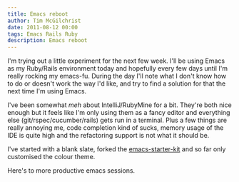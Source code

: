 ```yaml
---
title: Emacs reboot
author: Tim McGilchrist
date: 2011-08-12 00:00
tags: Emacs Rails Ruby
description: Emacs reboot
---
```


I'm trying out a little experiment for the next few week. I'll be using Emacs as
my Ruby/Rails environment today and hopefully every few days until I'm really
rocking my emacs-fu. During the day I'll note what I don't know how to do or
doesn't work the way I'd like, and try to find a solution for that the next time
I'm using Emacs.

I've been somewhat *meh* about IntelliJ/RubyMine for a bit. They're both nice
enough but it feels like I'm only using them as a fancy editor and everything
else (git/rspec/cucumber/rails) gets run in a terminal. Plus a few things are
really annoying me, code completion kind of sucks, memory usage of the IDE is
quite high and the refactoring support is not what it should be.

I've started with a blank slate, forked the
[emacs-starter-kit](https://github.com/tmcgilchrist/emacs-starter-kit) and so
far only customised the colour theme.

Here's to more productive emacs sessions.

